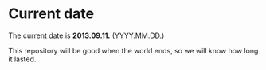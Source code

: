 # Current date

The current date is **2013.09.11.** (YYYY.MM.DD.)

This repository will be good when the world ends, so we will know how long it lasted.